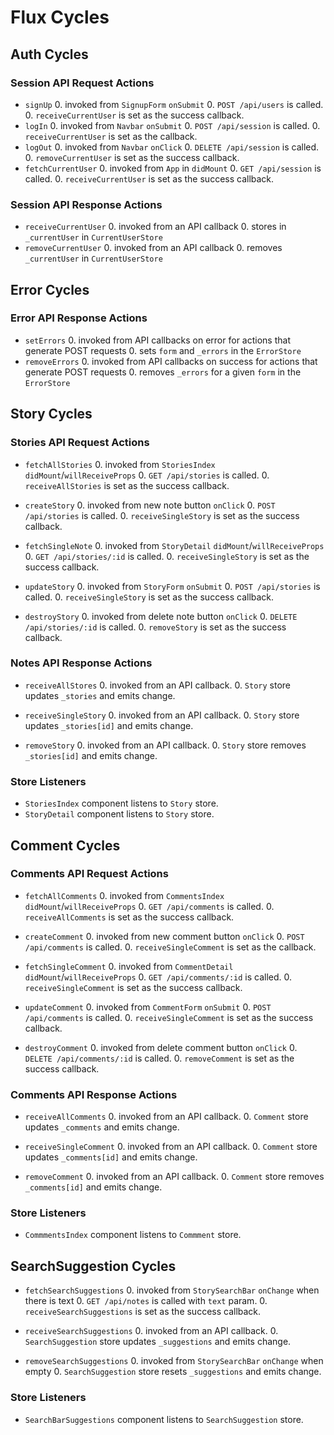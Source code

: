 # Flux Cycles

## Auth Cycles

### Session API Request Actions

* `signUp`
  0. invoked from `SignupForm` `onSubmit`
  0. `POST /api/users` is called.
  0. `receiveCurrentUser` is set as the success callback.
* `logIn`
  0. invoked from `Navbar` `onSubmit`
  0. `POST /api/session` is called.
  0. `receiveCurrentUser` is set as the callback.
* `logOut`
  0. invoked from `Navbar` `onClick`
  0. `DELETE /api/session` is called.
  0. `removeCurrentUser` is set as the success callback.
* `fetchCurrentUser`
  0. invoked from `App` in `didMount`
  0. `GET /api/session` is called.
  0. `receiveCurrentUser` is set as the success callback.

### Session API Response Actions

* `receiveCurrentUser`
  0. invoked from an API callback
  0. stores in `_currentUser` in `CurrentUserStore`
* `removeCurrentUser`
  0. invoked from an API callback
  0. removes `_currentUser` in `CurrentUserStore`

## Error Cycles

### Error API Response Actions
* `setErrors`
  0. invoked from API callbacks on error for actions that generate POST requests
  0. sets `form` and `_errors` in the `ErrorStore`
* `removeErrors`
  0. invoked from API callbacks on success for actions that generate POST requests
  0. removes `_errors` for a given `form` in the `ErrorStore`

## Story Cycles

### Stories API Request Actions

* `fetchAllStories`
  0. invoked from `StoriesIndex` `didMount`/`willReceiveProps`
  0. `GET /api/stories` is called.
  0. `receiveAllStories` is set as the success callback.

* `createStory`
  0. invoked from new note button `onClick`
  0. `POST /api/stories` is called.
  0. `receiveSingleStory` is set as the success callback.

* `fetchSingleNote`
  0. invoked from `StoryDetail` `didMount`/`willReceiveProps`
  0. `GET /api/stories/:id` is called.
  0. `receiveSingleStory` is set as the success callback.

* `updateStory`
  0. invoked from `StoryForm` `onSubmit`
  0. `POST /api/stories` is called.
  0. `receiveSingleStory` is set as the success callback.

* `destroyStory`
  0. invoked from delete note button `onClick`
  0. `DELETE /api/stories/:id` is called.
  0. `removeStory` is set as the success callback.

### Notes API Response Actions

* `receiveAllStores`
  0. invoked from an API callback.
  0. `Story` store updates `_stories` and emits change.

* `receiveSingleStory`
  0. invoked from an API callback.
  0. `Story` store updates `_stories[id]` and emits change.

* `removeStory`
  0. invoked from an API callback.
  0. `Story` store removes `_stories[id]` and emits change.

### Store Listeners

* `StoriesIndex` component listens to `Story` store.
* `StoryDetail` component listens to `Story` store.


## Comment Cycles

### Comments API Request Actions

* `fetchAllComments`
  0. invoked from `CommentsIndex` `didMount`/`willReceiveProps`
  0. `GET /api/comments` is called.
  0. `receiveAllComments` is set as the success callback.

* `createComment`
  0. invoked from new comment button `onClick`
  0. `POST /api/comments` is called.
  0. `receiveSingleComment` is set as the callback.

* `fetchSingleComment`
  0. invoked from `CommentDetail` `didMount`/`willReceiveProps`
  0. `GET /api/comments/:id` is called.
  0. `receiveSingleComment` is set as the success callback.

* `updateComment`
  0. invoked from `CommentForm` `onSubmit`
  0. `POST /api/comments` is called.
  0. `receiveSingleComment` is set as the success callback.

* `destroyComment`
  0. invoked from delete comment button `onClick`
  0. `DELETE /api/comments/:id` is called.
  0. `removeComment` is set as the success callback.

### Comments API Response Actions

* `receiveAllComments`
  0. invoked from an API callback.
  0. `Comment` store updates `_comments` and emits change.

* `receiveSingleComment`
  0. invoked from an API callback.
  0. `Comment` store updates `_comments[id]` and emits change.

* `removeComment`
  0. invoked from an API callback.
  0. `Comment` store removes `_comments[id]` and emits change.

### Store Listeners

* `CommmentsIndex` component listens to `Commment` store.


## SearchSuggestion Cycles

* `fetchSearchSuggestions`
  0. invoked from `StorySearchBar` `onChange` when there is text
  0. `GET /api/notes` is called with `text` param.
  0. `receiveSearchSuggestions` is set as the success callback.

* `receiveSearchSuggestions`
  0. invoked from an API callback.
  0. `SearchSuggestion` store updates `_suggestions` and emits change.

* `removeSearchSuggestions`
  0. invoked from `StorySearchBar` `onChange` when empty
  0. `SearchSuggestion` store resets `_suggestions` and emits change.

### Store Listeners

* `SearchBarSuggestions` component listens to `SearchSuggestion` store.
